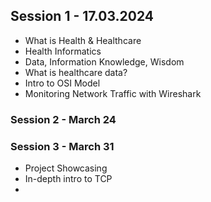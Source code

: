 ## Session 1 - 17.03.2024

- What is Health & Healthcare
- Health Informatics
- Data, Information Knowledge, Wisdom
- What is healthcare data?
- Intro to OSI Model
- Monitoring Network Traffic with Wireshark

### Session 2 - March 24

### Session 3 - March 31

- Project Showcasing
- In-depth intro to TCP
-

